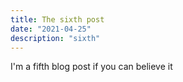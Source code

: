 ```yaml
---
title: The sixth post
date: "2021-04-25"
description: "sixth"
---
```


I'm a fifth blog post if you can believe it
